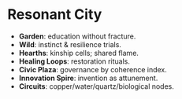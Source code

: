 # Resonant City
- **Garden**: education without fracture.
- **Wild**: instinct & resilience trials.
- **Hearths**: kinship cells; shared flame.
- **Healing Loops**: restoration rituals.
- **Civic Plaza**: governance by coherence index.
- **Innovation Spire**: invention as attunement.
- **Circuits**: copper/water/quartz/biological nodes.
